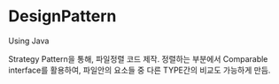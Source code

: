 # DesignPattern
Using Java

Strategy Pattern을 통해, 파일정렬 코드 제작.
정렬하는 부분에서 Comparable interface를 활용하여, 파일안의 요소들 중 다른 TYPE간의 비교도 가능하게 만듬.
